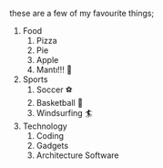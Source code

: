 these are a few of my favourite things;
1. Food
   1. Pizza
   2. Pie
   3. Apple 
   4. Mantı!!! 🍎
2. Sports
   1. Soccer ⚽
   2. Basketball 🏀
   3. Windsurfing 🏄
3. Technology
   1. Coding
   2. Gadgets
   3. Architecture Software
